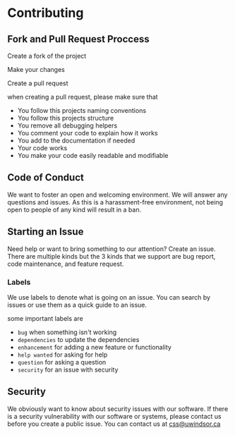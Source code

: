 # Contributing

## Fork and Pull Request Proccess

Create a fork of the project

Make your changes

Create a pull request

when creating a pull request, please make sure that

- You follow this projects naming conventions
- You follow this projects structure
- You remove all debugging helpers
- You comment your code to explain how it works
- You add to the documentation if needed
- Your code works
- You make your code easily readable and modifiable

## Code of Conduct

We want to foster an open and welcoming environment. We will answer any questions and issues. As this is a harassment-free environment, not being open to people of any kind will result in a ban.

## Starting an Issue

Need help or want to bring something to our attention? Create an issue. There are multiple kinds but the 3 kinds that we support are bug report, code maintenance, and feature request.

### Labels

We use labels to denote what is going on an issue. You can search by issues or use them as a quick guide to an issue.

some important labels are

- `bug` when something isn't working
- `dependencies` to update the dependencies
- `enhancement` for adding a new feature or functionality
- `help wanted` for asking for help
- `question` for asking a question
- `security` for an issue with security

## Security

We obviously want to know about security issues with our software. If there is a security vulnerability with our software or systems, please contact us before you create a public issue. You can contact us at [css@uwindsor.ca](mailto://css@uwindsor.ca)
